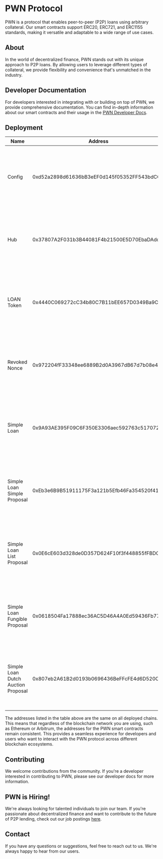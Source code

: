 # PWN Protocol

PWN is a protocol that enables peer-to-peer (P2P) loans using arbitrary collateral. Our smart contracts support ERC20, ERC721, and ERC1155 standards, making it versatile and adaptable to a wide range of use cases.

## About

In the world of decentralized finance, PWN stands out with its unique approach to P2P loans. By allowing users to leverage different types of collateral, we provide flexibility and convenience that's unmatched in the industry.

## Developer Documentation

For developers interested in integrating with or building on top of PWN, we provide comprehensive documentation. You can find in-depth information about our smart contracts and their usage in the [PWN Developer Docs](https://dev-docs.pwn.xyz/).

## Deployment

| Name                               | Address                                    | Chain                   |
|------------------------------------|--------------------------------------------|-------------------------|
| Config                             | 0xd52a2898d61636bB3eEF0d145f05352FF543bdCC | [Ethereum](https://etherscan.io/address/0xd52a2898d61636bB3eEF0d145f05352FF543bdCC) [Polygon](https://polygonscan.com/address/0xd52a2898d61636bB3eEF0d145f05352FF543bdCC) [Arbitrum](https://arbiscan.io/address/0xd52a2898d61636bB3eEF0d145f05352FF543bdCC) [Optimism](https://optimistic.etherscan.io/address/0xd52a2898d61636bB3eEF0d145f05352FF543bdCC) [Base](https://basescan.org/address/0xd52a2898d61636bB3eEF0d145f05352FF543bdCC) [Cronos](https://cronoscan.com/address/0xd52a2898d61636bB3eEF0d145f05352FF543bdCC) [BSC](https://bscscan.com/address/0xd52a2898d61636bB3eEF0d145f05352FF543bdCC) [Linea](https://lineascan.build/address/0xd52a2898d61636bB3eEF0d145f05352FF543bdCC) [Gnosis](https://gnosisscan.io/address/0xd52a2898d61636bB3eEF0d145f05352FF543bdCC) [Sepolia](https://sepolia.etherscan.io/address/0xd52a2898d61636bB3eEF0d145f05352FF543bdCC) |
| Hub                                | 0x37807A2F031b3B44081F4b21500E5D70EbaDAdd5 | [Ethereum](https://etherscan.io/address/0x37807A2F031b3B44081F4b21500E5D70EbaDAdd5) [Polygon](https://polygonscan.com/address/0x37807A2F031b3B44081F4b21500E5D70EbaDAdd5) [Arbitrum](https://arbiscan.io/address/0x37807A2F031b3B44081F4b21500E5D70EbaDAdd5) [Optimism](https://optimistic.etherscan.io/address/0x37807A2F031b3B44081F4b21500E5D70EbaDAdd5) [Base](https://basescan.org/address/0x37807A2F031b3B44081F4b21500E5D70EbaDAdd5) [Cronos](https://cronoscan.com/address/0x37807A2F031b3B44081F4b21500E5D70EbaDAdd5) [BSC](https://bscscan.com/address/0x37807A2F031b3B44081F4b21500E5D70EbaDAdd5) [Linea](https://lineascan.build/address/0x37807A2F031b3B44081F4b21500E5D70EbaDAdd5) [Gnosis](https://gnosisscan.io/address/0x37807A2F031b3B44081F4b21500E5D70EbaDAdd5) [Sepolia](https://sepolia.etherscan.io/address/0x37807A2F031b3B44081F4b21500E5D70EbaDAdd5) |
| LOAN Token                         | 0x4440C069272cC34b80C7B11bEE657D0349Ba9C23 | [Ethereum](https://etherscan.io/address/0x4440C069272cC34b80C7B11bEE657D0349Ba9C23) [Polygon](https://polygonscan.com/address/0x4440C069272cC34b80C7B11bEE657D0349Ba9C23) [Arbitrum](https://arbiscan.io/address/0x4440C069272cC34b80C7B11bEE657D0349Ba9C23) [Optimism](https://optimistic.etherscan.io/address/0x4440C069272cC34b80C7B11bEE657D0349Ba9C23) [Base](https://basescan.org/address/0x4440C069272cC34b80C7B11bEE657D0349Ba9C23) [Cronos](https://cronoscan.com/address/0x4440C069272cC34b80C7B11bEE657D0349Ba9C23) [BSC](https://bscscan.com/address/0x4440C069272cC34b80C7B11bEE657D0349Ba9C23) [Linea](https://lineascan.build/address/0x4440C069272cC34b80C7B11bEE657D0349Ba9C23) [Gnosis](https://gnosisscan.io/address/0x4440C069272cC34b80C7B11bEE657D0349Ba9C23) [Sepolia](https://sepolia.etherscan.io/address/0x4440C069272cC34b80C7B11bEE657D0349Ba9C23) |
| Revoked Nonce                      | 0x972204fF33348ee6889B2d0A3967dB67d7b08e4c | [Ethereum](https://etherscan.io/address/0x972204fF33348ee6889B2d0A3967dB67d7b08e4c) [Polygon](https://polygonscan.com/address/0x972204fF33348ee6889B2d0A3967dB67d7b08e4c) [Arbitrum](https://arbiscan.io/address/0x972204fF33348ee6889B2d0A3967dB67d7b08e4c) [Optimism](https://optimistic.etherscan.io/address/0x972204fF33348ee6889B2d0A3967dB67d7b08e4c) [Base](https://basescan.org/address/0x972204fF33348ee6889B2d0A3967dB67d7b08e4c) [Cronos](https://cronoscan.com/address/0x972204fF33348ee6889B2d0A3967dB67d7b08e4c) [BSC](https://bscscan.com/address/0x972204fF33348ee6889B2d0A3967dB67d7b08e4c) [Linea](https://lineascan.build/address/0x972204fF33348ee6889B2d0A3967dB67d7b08e4c) [Gnosis](https://gnosisscan.io/address/0x972204fF33348ee6889B2d0A3967dB67d7b08e4c) [Sepolia](https://sepolia.etherscan.io/address/0x972204fF33348ee6889B2d0A3967dB67d7b08e4c) |
| Simple Loan                        | 0x9A93AE395F09C6F350E3306aec592763c517072e | [Ethereum](https://etherscan.io/address/0x9A93AE395F09C6F350E3306aec592763c517072e) [Polygon](https://polygonscan.com/address/0x9A93AE395F09C6F350E3306aec592763c517072e) [Arbitrum](https://arbiscan.io/address/0x9A93AE395F09C6F350E3306aec592763c517072e) [Optimism](https://optimistic.etherscan.io/address/0x9A93AE395F09C6F350E3306aec592763c517072e) [Base](https://basescan.org/address/0x9A93AE395F09C6F350E3306aec592763c517072e) [Cronos](https://cronoscan.com/address/0x9A93AE395F09C6F350E3306aec592763c517072e) [BSC](https://bscscan.com/address/0x9A93AE395F09C6F350E3306aec592763c517072e) [Linea](https://lineascan.build/address/0x9A93AE395F09C6F350E3306aec592763c517072e) [Gnosis](https://gnosisscan.io/address/0x9A93AE395F09C6F350E3306aec592763c517072e) [Sepolia](https://sepolia.etherscan.io/address/0x9A93AE395F09C6F350E3306aec592763c517072e) |
| Simple Loan Simple Proposal        | 0xEb3e6B9B51911175F3a121b5Efb46Fa354520f41 | [Ethereum](https://etherscan.io/address/0xEb3e6B9B51911175F3a121b5Efb46Fa354520f41) [Polygon](https://polygonscan.com/address/0xEb3e6B9B51911175F3a121b5Efb46Fa354520f41) [Arbitrum](https://arbiscan.io/address/0xEb3e6B9B51911175F3a121b5Efb46Fa354520f41) [Optimism](https://optimistic.etherscan.io/address/0xEb3e6B9B51911175F3a121b5Efb46Fa354520f41) [Base](https://basescan.org/address/0xEb3e6B9B51911175F3a121b5Efb46Fa354520f41) [Cronos](https://cronoscan.com/address/0xEb3e6B9B51911175F3a121b5Efb46Fa354520f41) [BSC](https://bscscan.com/address/0xEb3e6B9B51911175F3a121b5Efb46Fa354520f41) [Linea](https://lineascan.build/address/0xEb3e6B9B51911175F3a121b5Efb46Fa354520f41) [Gnosis](https://gnosisscan.io/address/0xEb3e6B9B51911175F3a121b5Efb46Fa354520f41) [Sepolia](https://sepolia.etherscan.io/address/0xEb3e6B9B51911175F3a121b5Efb46Fa354520f41) |
| Simple Loan List Proposal          | 0x0E6cE603d328de0D357D624F10f3f448855fFBDC | [Ethereum](https://etherscan.io/address/0x0E6cE603d328de0D357D624F10f3f448855fFBDC) [Polygon](https://polygonscan.com/address/0x0E6cE603d328de0D357D624F10f3f448855fFBDC) [Arbitrum](https://arbiscan.io/address/0x0E6cE603d328de0D357D624F10f3f448855fFBDC) [Optimism](https://optimistic.etherscan.io/address/0x0E6cE603d328de0D357D624F10f3f448855fFBDC) [Base](https://basescan.org/address/0x0E6cE603d328de0D357D624F10f3f448855fFBDC) [Cronos](https://cronoscan.com/address/0x0E6cE603d328de0D357D624F10f3f448855fFBDC) [BSC](https://bscscan.com/address/0x0E6cE603d328de0D357D624F10f3f448855fFBDC) [Linea](https://lineascan.build/address/0x0E6cE603d328de0D357D624F10f3f448855fFBDC) [Gnosis](https://gnosisscan.io/address/0x0E6cE603d328de0D357D624F10f3f448855fFBDC) [Sepolia](https://sepolia.etherscan.io/address/0x0E6cE603d328de0D357D624F10f3f448855fFBDC) |
| Simple Loan Fungible Proposal      | 0x0618504Fa17888ec36AC5D46A4A0Ed59436Fb77E | [Ethereum](https://etherscan.io/address/0x0618504Fa17888ec36AC5D46A4A0Ed59436Fb77E) [Polygon](https://polygonscan.com/address/0x0618504Fa17888ec36AC5D46A4A0Ed59436Fb77E) [Arbitrum](https://arbiscan.io/address/0x0618504Fa17888ec36AC5D46A4A0Ed59436Fb77E) [Optimism](https://optimistic.etherscan.io/address/0x0618504Fa17888ec36AC5D46A4A0Ed59436Fb77E) [Base](https://basescan.org/address/0x0618504Fa17888ec36AC5D46A4A0Ed59436Fb77E) [Cronos](https://cronoscan.com/address/0x0618504Fa17888ec36AC5D46A4A0Ed59436Fb77E) [BSC](https://bscscan.com/address/0x0618504Fa17888ec36AC5D46A4A0Ed59436Fb77E) [Linea](https://lineascan.build/address/0x0618504Fa17888ec36AC5D46A4A0Ed59436Fb77E) [Gnosis](https://gnosisscan.io/address/0x0618504Fa17888ec36AC5D46A4A0Ed59436Fb77E) [Sepolia](https://sepolia.etherscan.io/address/0x0618504Fa17888ec36AC5D46A4A0Ed59436Fb77E) |
| Simple Loan Dutch Auction Proposal | 0x807eb2A61B2d0193b0696436BeFFcFE4d6D520CB | [Ethereum](https://etherscan.io/address/0x807eb2A61B2d0193b0696436BeFFcFE4d6D520CB) [Polygon](https://polygonscan.com/address/0x807eb2A61B2d0193b0696436BeFFcFE4d6D520CB) [Arbitrum](https://arbiscan.io/address/0x807eb2A61B2d0193b0696436BeFFcFE4d6D520CB) [Optimism](https://optimistic.etherscan.io/address/0x807eb2A61B2d0193b0696436BeFFcFE4d6D520CB) [Base](https://basescan.org/address/0x807eb2A61B2d0193b0696436BeFFcFE4d6D520CB) [Cronos](https://cronoscan.com/address/0x807eb2A61B2d0193b0696436BeFFcFE4d6D520CB) [BSC](https://bscscan.com/address/0x807eb2A61B2d0193b0696436BeFFcFE4d6D520CB) [Linea](https://lineascan.build/address/0x807eb2A61B2d0193b0696436BeFFcFE4d6D520CB) [Gnosis](https://gnosisscan.io/address/0x807eb2A61B2d0193b0696436BeFFcFE4d6D520CB) [Sepolia](https://sepolia.etherscan.io/address/0x807eb2A61B2d0193b0696436BeFFcFE4d6D520CB) |

The addresses listed in the table above are the same on all deployed chains. This means that regardless of the blockchain network you are using, such as Ethereum or Arbitrum, the addresses for the PWN smart contracts remain consistent. This provides a seamless experience for developers and users who want to interact with the PWN protocol across different blockchain ecosystems.

## Contributing

We welcome contributions from the community. If you're a developer interested in contributing to PWN, please see our developer docs for more information.

## PWN is Hiring!

We're always looking for talented individuals to join our team. If you're passionate about decentralized finance and want to contribute to the future of P2P lending, check out our job postings [here](https://www.notion.so/PWN-is-hiring-f5a49899369045e39f41fc7e4c7b5633).

## Contact

If you have any questions or suggestions, feel free to reach out to us. We're always happy to hear from our users.
